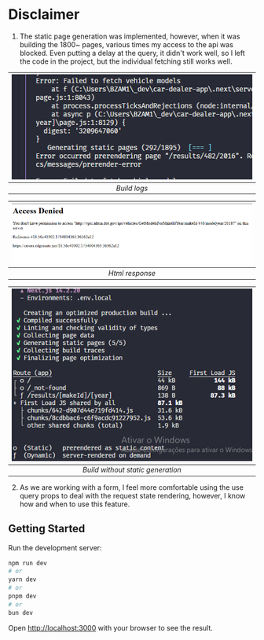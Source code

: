 # Disclaimer

1. The static page generation was implemented, however, when it was building the 1800~ pages, various times my access to the api was blocked. Even putting a delay at the query, it didn't work well, so I left the code in the project, but the individual fetching still works well.

| ![alt text](image.png) |
| :--------------------: |
|      _Build logs_      |

| ![alt text](image-1.png) |
| :----------------------: |
|     _Html response_      |

| ![alt text](image-2.png) |
| :----------------------: |
|     _Build without static generation_      |

2. As we are working with a form, I feel more comfortable using the use query props to deal with the request state rendering, however, I know how and when to use this feature.

## Getting Started

Run the development server:

```bash
npm run dev
# or
yarn dev
# or
pnpm dev
# or
bun dev
```

Open [http://localhost:3000](http://localhost:3000) with your browser to see the result.
